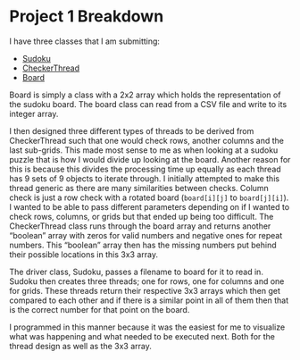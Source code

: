 # Project 1 Breakdown

I have three classes that I am submitting: 
- [Sudoku](./Sudoku.java) 
- [CheckerThread](./CheckerThread.java) 
- [Board](./Board.java)

Board is simply a class with a 2x2 array which holds the representation of the sudoku board. The board class can read from a CSV file and write to its integer array. 

I then designed three different types of threads to be derived from CheckerThread such that one would check rows, another columns and the last sub-grids. This made most sense to me as when looking at a sudoku puzzle that is how I would divide up looking at the board. Another reason for this is because this divides the processing time up equally as each thread has 9 sets of 9 objects to iterate through. I initially attempted to make this thread generic as there are many similarities between checks. Column check is just a row check with a rotated board (`board[i][j]` to `board[j][i]`). I wanted to be able to pass different parameters depending on if I wanted to check rows, columns, or grids but that ended up being too difficult. The CheckerThread class runs through the board array and returns another “boolean” array with zeros for valid numbers and negative ones for repeat numbers. This “boolean” array then has the missing numbers put behind their possible locations in this 3x3 array. 

The driver class, Sudoku, passes a filename to board for it to read in. Sudoku then creates three threads; one for rows, one for columns and one for grids. These threads return their respective 3x3 arrays which then get compared to each other and if there is a similar point in all of them then that is the correct number for that point on the board. 

I programmed in this manner because it was the easiest for me to visualize what was happening and what needed to be executed next. Both for the thread design as well as the 3x3 array.
